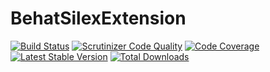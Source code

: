 BehatSilexExtension
===================

[![Build Status](https://travis-ci.org/MovingImage24/BehatSilexExtension.svg)](https://travis-ci.org/MovingImage24/BehatSilexExtension)
[![Scrutinizer Code Quality](https://scrutinizer-ci.com/g/MovingImage24/BehatSilexExtension/badges/quality-score.png?b=master)](https://scrutinizer-ci.com/g/MovingImage24/BehatSilexExtension/?branch=master)
[![Code Coverage](https://scrutinizer-ci.com/g/MovingImage24/BehatSilexExtension/badges/coverage.png?b=master)](https://scrutinizer-ci.com/g/MovingImage24/BehatSilexExtension/?branch=master)
[![Latest Stable Version](https://poser.pugx.org/movingimage24/behat-silex-extension/v/stable.svg)](https://packagist.org/packages/movingimage24/behat-silex-extension)
[![Total Downloads](https://poser.pugx.org/movingimage24/behat-silex-extension/downloads.svg)](https://packagist.org/packages/movingimage24/behat-silex-extension)